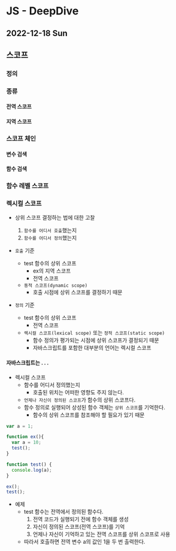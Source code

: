 # JS - DeepDive
## 2022-12-18 Sun

## 스코프

### 정의


### 종류

#### 전역 스코프

#### 지역 스코프


### 스코프 체인


#### 변수 검색


#### 함수 검색


### 함수 레벨 스코프



### 렉시컬 스코프

* 상위 스코프 결정하는 법에 대한 고찰
  1. `함수를 어디서 호출`했는지
  2. `함수를 어디서 정의`했는지

* `호출` 기준
  * test 함수의 상위 스코프 
    * ex의 지역 스코프
    * 전역 스코프
  * `동적 스코프(dynamic scope)`
    * 호출 시점에 상위 스코프를 결정하기 때문
* `정의` 기준
  * test 함수의 상위 스코프
    * 전역 스코프
  * `렉시컬 스코프(lexical scope)` 또는 `정적 스코프(static scope)`
    * 함수 정의가 평가되는 시점에 상위 스코프가 결정되기 때문
    * 자바스크립트를 포함한 대부분의 언어는 렉시컬 스코프

#### 자바스크립트는 . . .
* 렉시컬 스코프
  * 함수를 어디서 정의했는지
    * 호출된 위치는 어떠한 영향도 주지 않는다.
  * `언제나 자신이 정의된 스코프`가 함수의 상위 스코프다.
  * 함수 정의로 실행되어 상성된 함수 객체는 `상위 스코프`를 기억한다.
    * 함수의 상위 스코프를 참조해야 할 필요가 있기 때문

```javascript
var a = 1;

function ex(){
  var a = 10;
  test();
}

function test() {
  console.log(a);
}
```
```javascript
ex();
test();
```
* 예제
  * test 함수는 전역에서 정의된 함수다.
    1. 전역 코드가 실행되기 전에 함수 객체를 생성
    2. 자신이 정의된 스코프(전역 스코프)를 기억
    3. 언제나 자신이 기억하고 있는 전역 스코프를 상위 스코프로 사용
  * 따라서 호출하면 전역 변수 a의 값인 1을 두 번 출력한다.